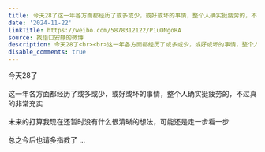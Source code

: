```yaml
---
title: 今天28了这一年各方面都经历了或多或少，或好或坏的事情，整个人确实挺疲劳的，不过真的非常充实未来的打算我现在还暂时没有什么很清晰的想法，可能还是走一步看...
date: '2024-11-22'
linkTitle: https://weibo.com/5878312122/P1uONgoRA
source: 找借口安静的微博
description: 今天28了<br><br>这一年各方面都经历了或多或少，或好或坏的事情，整个人确实挺疲劳的，不过真的非常充实<br><br>未来的打算我现在还暂时没有什么很清晰的想法，可能还是走一步看一步<br><br>总之今后也请多指教了  ...
disable_comments: true
---
```

今天28了<br><br>这一年各方面都经历了或多或少，或好或坏的事情，整个人确实挺疲劳的，不过真的非常充实<br><br>未来的打算我现在还暂时没有什么很清晰的想法，可能还是走一步看一步<br><br>总之今后也请多指教了  ...